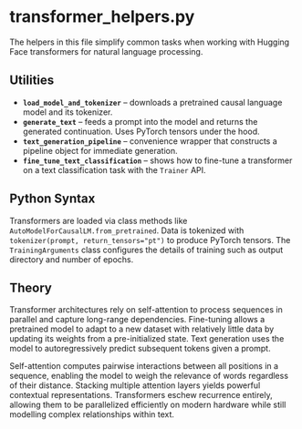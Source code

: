 # transformer_helpers.py

The helpers in this file simplify common tasks when working with Hugging Face transformers for natural language
processing.

## Utilities

- **`load_model_and_tokenizer`** – downloads a pretrained causal language model and its tokenizer.
- **`generate_text`** – feeds a prompt into the model and returns the generated continuation. Uses PyTorch tensors under
the hood.
- **`text_generation_pipeline`** – convenience wrapper that constructs a pipeline object for immediate generation.
- **`fine_tune_text_classification`** – shows how to fine-tune a transformer on a text classification task with the
  `Trainer` API.

## Python Syntax

Transformers are loaded via class methods like `AutoModelForCausalLM.from_pretrained`. Data is tokenized with
`tokenizer(prompt, return_tensors="pt")` to produce PyTorch tensors. The `TrainingArguments` class configures the
details of training such as output directory and number of epochs.

## Theory

Transformer architectures rely on self-attention to process sequences in parallel and capture long-range dependencies.
Fine-tuning allows a pretrained model to adapt to a new dataset with relatively little data by updating its weights from
a pre-initialized state. Text generation uses the model to autoregressively predict subsequent tokens given a prompt.

Self-attention computes pairwise interactions between all positions in a
sequence, enabling the model to weigh the relevance of words regardless of their
distance. Stacking multiple attention layers yields powerful contextual
representations. Transformers eschew recurrence entirely, allowing them to be
parallelized efficiently on modern hardware while still modelling complex
relationships within text.
